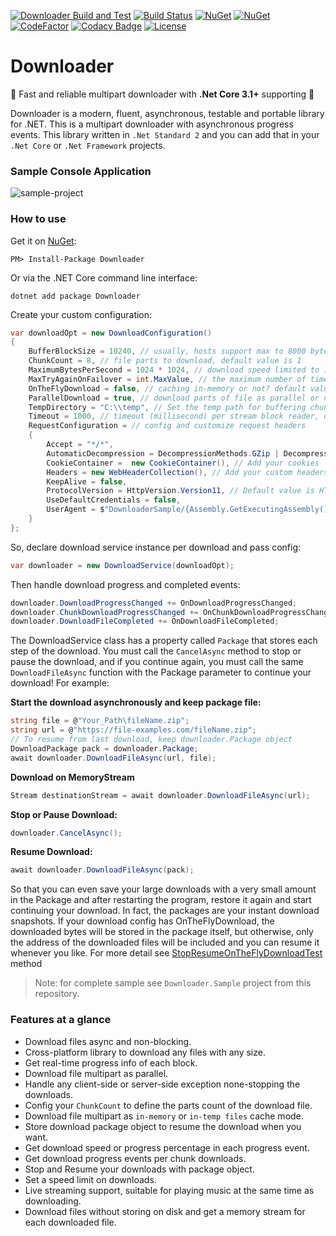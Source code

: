 ﻿[![Downloader Build and Test](https://github.com/bezzad/Downloader/workflows/Downloader%20Build%20and%20Test/badge.svg)](https://github.com/bezzad/Downloader/actions?query=workflow%3A%22Downloader+Build+and+Test%22)
[![Build Status](https://ci.appveyor.com/api/projects/status/github/bezzad/downloader?branch=master&svg=true)](https://ci.appveyor.com/project/bezzad/downloader) 
[![NuGet](https://img.shields.io/nuget/dt/downloader.svg)](https://www.nuget.org/packages/downloader) 
[![NuGet](https://img.shields.io/nuget/vpre/downloader.svg)](https://www.nuget.org/packages/downloader)
[![CodeFactor](https://www.codefactor.io/repository/github/bezzad/downloader/badge/master)](https://www.codefactor.io/repository/github/bezzad/downloader/overview/master)
[![Codacy Badge](https://api.codacy.com/project/badge/Grade/aa77095a38f84d98877434c2d73d288c)](https://app.codacy.com/gh/bezzad/Downloader?utm_source=github.com&utm_medium=referral&utm_content=bezzad/Downloader&utm_campaign=Badge_Grade_Settings)
[![License](https://img.shields.io/github/license/bezzad/downloader.svg)](https://github.com/bezzad/downloader/blob/master/LICENSE)

# Downloader

:rocket: Fast and reliable multipart downloader with **.Net Core 3.1+** supporting :rocket:

Downloader is a modern, fluent, asynchronous, testable and portable library for .NET. This is a multipart downloader with asynchronous progress events.
This library written in `.Net Standard 2` and you can add that in your `.Net Core` or `.Net Framework` projects.

### Sample Console Application
![sample-project](https://github.com/bezzad/Downloader/raw/master/sample.gif)

### How to use

Get it on [NuGet](https://www.nuget.org/packages/Downloader):

    PM> Install-Package Downloader

Or via the .NET Core command line interface:

    dotnet add package Downloader

Create your custom configuration:
```csharp
var downloadOpt = new DownloadConfiguration()
{
    BufferBlockSize = 10240, // usually, hosts support max to 8000 bytes, default values is 8000
    ChunkCount = 8, // file parts to download, default value is 1
    MaximumBytesPerSecond = 1024 * 1024, // download speed limited to 1MB/s, default values is zero or unlimited
    MaxTryAgainOnFailover = int.MaxValue, // the maximum number of times to fail
    OnTheFlyDownload = false, // caching in-memory or not? default values is true
    ParallelDownload = true, // download parts of file as parallel or not. Default value is false
    TempDirectory = "C:\\temp", // Set the temp path for buffering chunk files, the default path is Path.GetTempPath()
    Timeout = 1000, // timeout (millisecond) per stream block reader, default values is 1000
    RequestConfiguration = // config and customize request headers
    {
        Accept = "*/*",
        AutomaticDecompression = DecompressionMethods.GZip | DecompressionMethods.Deflate,
        CookieContainer =  new CookieContainer(), // Add your cookies
        Headers = new WebHeaderCollection(), // Add your custom headers
        KeepAlive = false,
        ProtocolVersion = HttpVersion.Version11, // Default value is HTTP 1.1
        UseDefaultCredentials = false,
        UserAgent = $"DownloaderSample/{Assembly.GetExecutingAssembly().GetName().Version.ToString(3)}"
    }
};
```

So, declare download service instance per download and pass config:
```csharp
var downloader = new DownloadService(downloadOpt);
```

Then handle download progress and completed events:
```csharp
downloader.DownloadProgressChanged += OnDownloadProgressChanged;
downloader.ChunkDownloadProgressChanged += OnChunkDownloadProgressChanged;
downloader.DownloadFileCompleted += OnDownloadFileCompleted;    
```

The ‍DownloadService class has a property called `Package` that stores each step of the download. You must call the `CancelAsync` method to stop or pause the download, and if you continue again, you must call the same `DownloadFileAsync` function with the Package parameter to continue your download! 
For example:

__Start the download asynchronously and keep package file:__
```csharp
string file = @"Your_Path\fileName.zip";
string url = @"https://file-examples.com/fileName.zip";
// To resume from last download, keep downloader.Package object
DownloadPackage pack = downloader.Package; 
await downloader.DownloadFileAsync(url, file);
```

__Download on MemoryStream__
```csharp
Stream destinationStream = await downloader.DownloadFileAsync(url);
```

__Stop or Pause Download:__
```csharp
downloader.CancelAsync(); 
```

__Resume Download:__
```csharp
await downloader.DownloadFileAsync(pack); 
```

So that you can even save your large downloads with a very small amount in the Package and after restarting the program, restore it again and start continuing your download. In fact, the packages are your instant download snapshots. If your download config has OnTheFlyDownload, the downloaded bytes ​​will be stored in the package itself, but otherwise, only the address of the downloaded files will be included and you can resume it whenever you like. 
For more detail see [StopResumeOnTheFlyDownloadTest](https://github.com/bezzad/Downloader/blob/master/src/Downloader.Test/DownloadTest.cs#L88) method


> Note: for complete sample see `Downloader.Sample` project from this repository.


### Features at a glance

- Download files async and non-blocking.
- Cross-platform library to download any files with any size.
- Get real-time progress info of each block.
- Download file multipart as parallel.
- Handle any client-side or server-side exception none-stopping the downloads.
- Config your `ChunkCount` to define the parts count of the download file.
- Download file multipart as `in-memory` or `in-temp files` cache mode.
- Store download package object to resume the download when you want.
- Get download speed or progress percentage in each progress event.
- Get download progress events per chunk downloads.
- Stop and Resume your downloads with package object.
- Set a speed limit on downloads.
- Live streaming support, suitable for playing music at the same time as downloading.
- Download files without storing on disk and get a memory stream for each downloaded file.